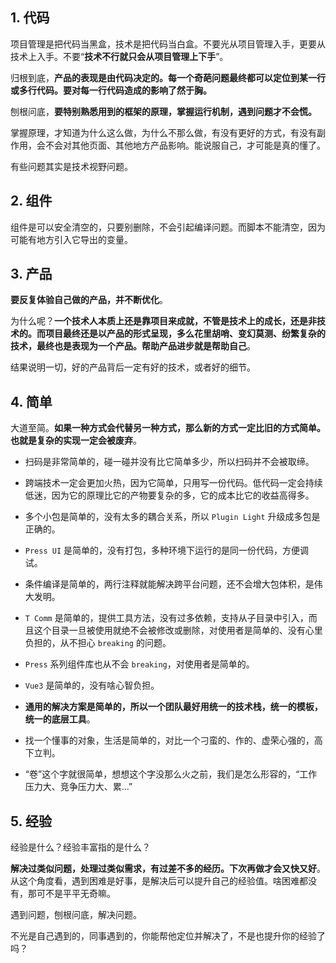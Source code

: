 ## 1. 代码

项目管理是把代码当黑盒，技术是把代码当白盒。不要光从项目管理入手，更要从技术上入手。不要“**技术不行就只会从项目管理上下手**”。

归根到底，**产品的表现是由代码决定的。每一个奇葩问题最终都可以定位到某一行或多行代码。要对每一行代码造成的影响了然于胸。**

刨根问底，**要特别熟悉用到的框架的原理，掌握运行机制，遇到问题才不会慌。**

掌握原理，才知道为什么这么做，为什么不那么做，有没有更好的方式，有没有副作用，会不会对其他页面、其他地方产品影响。能说服自己，才可能是真的懂了。

有些问题其实是技术视野问题。

## 2. 组件

组件是可以安全清空的，只要别删除，不会引起编译问题。而脚本不能清空，因为可能有地方引入它导出的变量。

## 3. 产品

**要反复体验自己做的产品，并不断优化**。

为什么呢？**一个技术人本质上还是靠项目来成就，不管是技术上的成长，还是非技术的。而项目最终还是以产品的形式呈现，多么花里胡哨、变幻莫测、纷繁复杂的技术，最终也是表现为一个产品。帮助产品进步就是帮助自己**。

结果说明一切，好的产品背后一定有好的技术，或者好的细节。

## 4. 简单

大道至简。**如果一种方式会代替另一种方式，那么新的方式一定比旧的方式简单。也就是复杂的实现一定会被废弃**。

- 扫码是非常简单的，碰一碰并没有比它简单多少，所以扫码并不会被取缔。

- 跨端技术一定会更加火热，因为它简单，只用写一份代码。低代码一定会持续低迷，因为它的原理比它的产物要复杂的多，它的成本比它的收益高得多。

- 多个小包是简单的，没有太多的耦合关系，所以 `Plugin Light` 升级成多包是正确的。

- `Press UI` 是简单的，没有打包，多种环境下运行的是同一份代码，方便调试。

- 条件编译是简单的，两行注释就能解决跨平台问题，还不会增大包体积，是伟大发明。

- `T Comm` 是简单的，提供工具方法，没有过多依赖，支持从子目录中引入，而且这个目录一旦被使用就绝不会被修改或删除，对使用者是简单的、没有心里负担的，从不担心 `breaking` 的问题。

- `Press` 系列组件库也从不会 `breaking`，对使用者是简单的。

- `Vue3` 是简单的，没有啥心智负担。

- **通用的解决方案是简单的，所以一个团队最好用统一的技术栈，统一的模板，统一的底层工具**。

- 找一个懂事的对象，生活是简单的，对比一个刁蛮的、作的、虚荣心强的，高下立判。

- “卷”这个字就很简单，想想这个字没那么火之前，我们是怎么形容的，“工作压力大、竞争压力大、累...”

## 5. 经验

经验是什么？经验丰富指的是什么？

**解决过类似问题，处理过类似需求，有过差不多的经历。下次再做才会又快又好**。从这个角度看，遇到困难是好事，是解决后可以提升自己的经验值。啥困难都没有，那可不是平平无奇嘛。

遇到问题，刨根问底，解决问题。

不光是自己遇到的，同事遇到的，你能帮他定位并解决了，不是也提升你的经验了吗？

